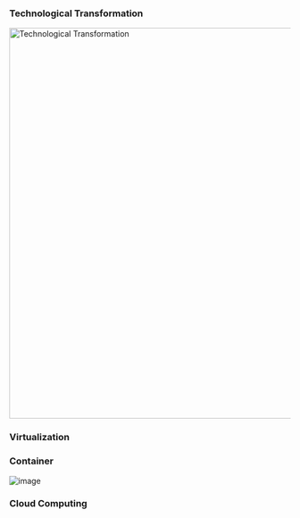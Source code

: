 ### Technological Transformation

<td><img src="https://github.com/saifulislam88/docker/assets/68442870/401f1965-77cb-450a-b558-5ad80b1428ea" alt="Technological Transformation" width="700"/></td>


### Virtualization
### Container

 ![image](https://github.com/saifulislam88/docker/assets/68442870/3c392818-aa43-4313-8893-72d83f1a5019)

### Cloud Computing
